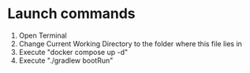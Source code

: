 # Launch commands
1. Open Terminal
2. Change Current Working Directory to the folder where this file lies in
3. Execute "docker compose up -d"
4. Execute "./gradlew bootRun"
